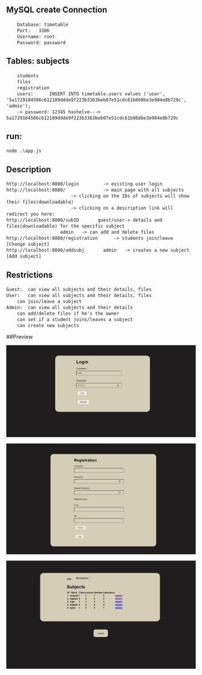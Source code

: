 ##   MySQL create Connection 
		Database: timetable
		Port:	3306
		Username: root
		Password: password

##	Tables: subjects
		students
		files
		registration	
		users:		INSERT INTO timetable.users values ('user', '5a1729184586c612189ddde9f223b3363beb07e51cdc61b868be3e984e8b729c', 'admin');	
		-> password: 12345 hashelve---> 5a1729184586c612189ddde9f223b3363beb07e51cdc61b868be3e984e8b729c

## 	run: 
    node .\app.js 

##  	Description
    http://localhost:8080/login			-> existing user login
	http://localhost:8080/ 			 	-> main page with all subjects
							-> clicking on the IDs of subjects will show their files(downloadable)
							-> clicking on a description link will redirect you here:
	http://localhost:8080/subID	      guest/user-> details and files(downloadable) for the specific subject
						admin	-> can add and delete files 
	http://localhost:8080/registration		-> students join/leave
	[Change subject]
	http://localhost:8080/addsubj		admin	-> creates a new subject
	[Add subject]

## Restrictions
	Guest:	can view all subjects and their details, files
	User:   can view all subjects and their details, files
		can join/leave a subject
	Admin:	can view all subjects and their details
		can add/delete files if he's the owner
		can set if a student joins/leaves a subject
		can create new subjects
	
##Preview

![](./screenshots/login.png)

![](./screenshots/registration.png)

![](./screenshots/subjs.png)


	
